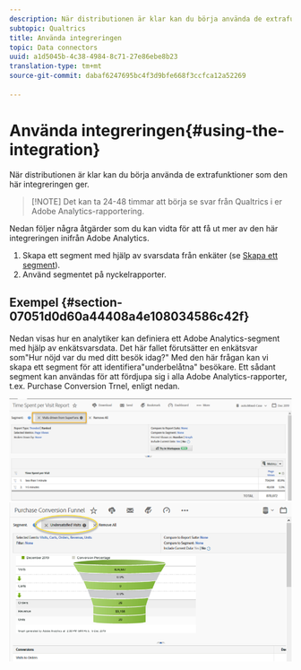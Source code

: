 ```yaml
---
description: När distributionen är klar kan du börja använda de extrafunktioner som den här integreringen ger.
subtopic: Qualtrics
title: Använda integreringen
topic: Data connectors
uuid: a1d5045b-4c38-4984-8c71-27e86ebe8b23
translation-type: tm+mt
source-git-commit: dabaf6247695bc4f3d9bfe668f3ccfca12a52269

---
```



# Använda integreringen{#using-the-integration}

När distributionen är klar kan du börja använda de extrafunktioner som den här integreringen ger.

>[!NOTE] Det kan ta 24-48 timmar att börja se svar från Qualtrics i er Adobe Analytics-rapportering.

Nedan följer några åtgärder som du kan vidta för att få ut mer av den här integreringen inifrån Adobe Analytics.

1. Skapa ett segment med hjälp av svarsdata från enkäter (se [Skapa ett segment](https://docs.adobe.com/content/help/en/analytics/components/segmentation/seg-home.html)).
1. Använd segmentet på nyckelrapporter.

## Exempel {#section-07051d0d60a44408a4e108034586c42f}

Nedan visas hur en analytiker kan definiera ett Adobe Analytics-segment med hjälp av enkätsvarsdata. Det här fallet förutsätter en enkätsvar som&quot;Hur nöjd var du med ditt besök idag?&quot; Med den här frågan kan vi skapa ett segment för att identifiera&quot;underbelåtna&quot; besökare. Ett sådant segment kan användas för att fördjupa sig i alla Adobe Analytics-rapporter, t.ex. Purchase Conversion Trnel, enligt nedan.

![](assets/using-1.png) ![](assets/using-2.png)


